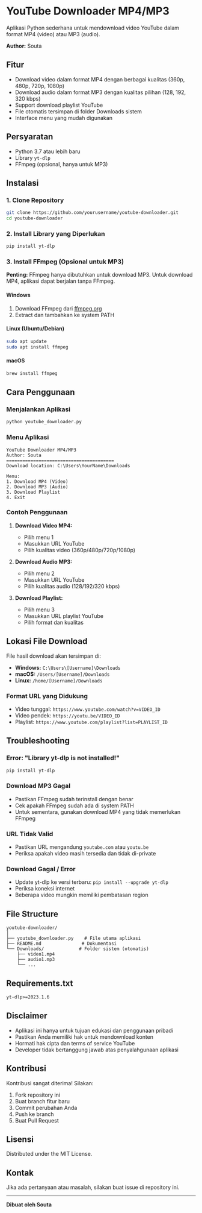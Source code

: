 # YouTube Downloader MP4/MP3

Aplikasi Python sederhana untuk mendownload video YouTube dalam format MP4 (video) atau MP3 (audio).

**Author:** Souta

## Fitur

- Download video dalam format MP4 dengan berbagai kualitas (360p, 480p, 720p, 1080p)
- Download audio dalam format MP3 dengan kualitas pilihan (128, 192, 320 kbps)
- Support download playlist YouTube
- File otomatis tersimpan di folder Downloads sistem
- Interface menu yang mudah digunakan

## Persyaratan

- Python 3.7 atau lebih baru
- Library `yt-dlp`
- FFmpeg (opsional, hanya untuk MP3)

## Instalasi

### 1. Clone Repository
```bash
git clone https://github.com/yourusername/youtube-downloader.git
cd youtube-downloader
```

### 2. Install Library yang Diperlukan
```bash
pip install yt-dlp
```

### 3. Install FFmpeg (Opsional untuk MP3)

**Penting:** FFmpeg hanya dibutuhkan untuk download MP3. Untuk download MP4, aplikasi dapat berjalan tanpa FFmpeg.

#### Windows
1. Download FFmpeg dari [ffmpeg.org](https://ffmpeg.org/download.html)
2. Extract dan tambahkan ke system PATH

#### Linux (Ubuntu/Debian)
```bash
sudo apt update
sudo apt install ffmpeg
```

#### macOS
```bash
brew install ffmpeg
```

## Cara Penggunaan

### Menjalankan Aplikasi
```bash
python youtube_downloader.py
```

### Menu Aplikasi
```
YouTube Downloader MP4/MP3
Author: Souta
========================================
Download location: C:\Users\YourName\Downloads

Menu:
1. Download MP4 (Video)
2. Download MP3 (Audio)
3. Download Playlist
4. Exit
```

### Contoh Penggunaan

1. **Download Video MP4:**
   - Pilih menu 1
   - Masukkan URL YouTube
   - Pilih kualitas video (360p/480p/720p/1080p)

2. **Download Audio MP3:**
   - Pilih menu 2
   - Masukkan URL YouTube
   - Pilih kualitas audio (128/192/320 kbps)

3. **Download Playlist:**
   - Pilih menu 3
   - Masukkan URL playlist YouTube
   - Pilih format dan kualitas

## Lokasi File Download

File hasil download akan tersimpan di:
- **Windows:** `C:\Users\[Username]\Downloads`
- **macOS:** `/Users/[Username]/Downloads`
- **Linux:** `/home/[Username]/Downloads`

### Format URL yang Didukung
- Video tunggal: `https://www.youtube.com/watch?v=VIDEO_ID`
- Video pendek: `https://youtu.be/VIDEO_ID`
- Playlist: `https://www.youtube.com/playlist?list=PLAYLIST_ID`

## Troubleshooting

### Error: "Library yt-dlp is not installed!"
```bash
pip install yt-dlp
```

### Download MP3 Gagal
- Pastikan FFmpeg sudah terinstall dengan benar
- Cek apakah FFmpeg sudah ada di system PATH
- Untuk sementara, gunakan download MP4 yang tidak memerlukan FFmpeg

### URL Tidak Valid
- Pastikan URL mengandung `youtube.com` atau `youtu.be`
- Periksa apakah video masih tersedia dan tidak di-private

### Download Gagal / Error
- Update yt-dlp ke versi terbaru: `pip install --upgrade yt-dlp`
- Periksa koneksi internet
- Beberapa video mungkin memiliki pembatasan region

## File Structure

```
youtube-downloader/
│
├── youtube_downloader.py    # File utama aplikasi
├── README.md               # Dokumentasi
└── Downloads/             # Folder sistem (otomatis)
    ├── video1.mp4
    ├── audio1.mp3
    └── ...
```

## Requirements.txt

```txt
yt-dlp>=2023.1.6
```

## Disclaimer

- Aplikasi ini hanya untuk tujuan edukasi dan penggunaan pribadi
- Pastikan Anda memiliki hak untuk mendownload konten
- Hormati hak cipta dan terms of service YouTube
- Developer tidak bertanggung jawab atas penyalahgunaan aplikasi

## Kontribusi

Kontribusi sangat diterima! Silakan:

1. Fork repository ini
2. Buat branch fitur baru
3. Commit perubahan Anda
4. Push ke branch
5. Buat Pull Request

## Lisensi

Distributed under the MIT License.

## Kontak

Jika ada pertanyaan atau masalah, silakan buat issue di repository ini.

---

**Dibuat oleh Souta**
